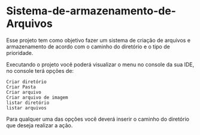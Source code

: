 # Sistema-de-armazenamento-de-Arquivos

Esse projeto tem como objetivo fazer um sistema de criação de arquivos e armazenamento de acordo com o caminho do diretório e o tipo de prioridade.

Executando o projeto você poderá visualizar o menu no console da sua IDE, no console terá opções de:

    Criar diretório
    Criar Pasta
    Criar arquivo
    Criar arquivo de imagem
    listar diretório
    listar arquivos
    
Para qualquer uma das opções você deverá inserir o caminho do diretório que deseja realizar a ação.
